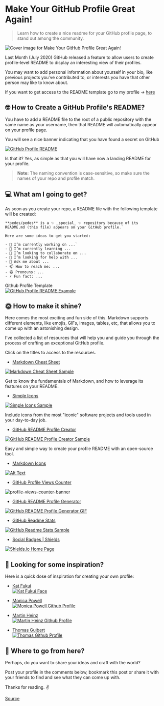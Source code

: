 # Make Your GitHub Profile Great Again!

> Learn how to create a nice readme for your GitHub profile page, to stand out among the community.

![Cover image for Make Your GitHub Profile Great Again!](https://res.cloudinary.com/practicaldev/image/fetch/s--haZRck47--/c_imagga_scale,f_auto,fl_progressive,h_420,q_auto,w_1000/https://dev-to-uploads.s3.amazonaws.com/i/i0ns0bcvrp7ve6myt797.png)

Last Month (July 2020) GitHub released a feature to allow users to create profile-level README to display an interesting view of their profiles.

You may want to add personal information about yourself in your bio, like previous projects you've contributed to, or interests you have that other person may like to know about.

If you want to get access to the README template go to my profile -> [here](https://github.com/pedes)

[](#nerdface-how-to-create-a-github-profiles-readme)🤓 **How to Create a GitHub Profile's README?**
---------------------------------------------------------------------------------------------------

You have to add a README file to the root of a public repository with the same name as your username, then that README will automatically appear on your profile page.

You will see a nice banner indicating that you have found a secret on GitHub

[![GitHub Profile README](https://res.cloudinary.com/practicaldev/image/fetch/s--dI0W4Tpt--/c_limit%2Cf_auto%2Cfl_progressive%2Cq_auto%2Cw_880/https://dev-to-uploads.s3.amazonaws.com/i/lexwdk7gc5rx6srgz6ou.png)](https://res.cloudinary.com/practicaldev/image/fetch/s--dI0W4Tpt--/c_limit%2Cf_auto%2Cfl_progressive%2Cq_auto%2Cw_880/https://dev-to-uploads.s3.amazonaws.com/i/lexwdk7gc5rx6srgz6ou.png)

Is that it? Yes, as simple as that you will have now a landing README for your profile.

> **Note:** The naming convention is case-sensitive, so make sure the names of your repo and profile match.

[](#computer-what-am-i-going-to-get)💻 **What am I going to get?**
------------------------------------------------------------------

As soon as you create your repo, a README file with the following template will be created:  

    **pedes/pedes** is a ✨ _special_ ✨ repository because of its README.md (this file) appears on your GitHub profile.`
    
    Here are some ideas to get you started:
    
    - 🔭 I’m currently working on ...`
    - 🌱 I’m currently learning ...
    - 👯 I’m looking to collaborate on ...
    - 🤔 I’m looking for help with ...
    - 💬 Ask me about ...
    - 📫 How to reach me: ...
    - 😄 Pronouns: ...
    - ⚡ Fun fact: ...
    

Github Profile Template  
[![GitHub Profile README Example](https://res.cloudinary.com/practicaldev/image/fetch/s--KAdEGicI--/c_limit%2Cf_auto%2Cfl_progressive%2Cq_auto%2Cw_880/https://docs.github.com/assets/images/help/repository/profile-with-readme.png)](https://res.cloudinary.com/practicaldev/image/fetch/s--KAdEGicI--/c_limit%2Cf_auto%2Cfl_progressive%2Cq_auto%2Cw_880/https://docs.github.com/assets/images/help/repository/profile-with-readme.png)

[](#sunwithface-how-to-make-it-shine)🌞 **How to make it shine?**
-----------------------------------------------------------------

Here comes the most exciting and fun side of this. Markdown supports different elements, like emojis, GIFs, images, tables, etc, that allows you to come up with an astonishing design.

I've collected a list of resources that will help you and guide you through the process of crafting an exceptional GitHub profile.

Click on the titles to access to the resources.

*   [Markdown Cheat Sheet](https://www.markdownguide.org/cheat-sheet/)

[![Markdown Cheat Sheet Sample](https://res.cloudinary.com/practicaldev/image/fetch/s--0h7zqV__--/c_limit%2Cf_auto%2Cfl_progressive%2Cq_auto%2Cw_880/https://dev-to-uploads.s3.amazonaws.com/i/ivasoqwzyf6xl8kku0ml.png)](https://res.cloudinary.com/practicaldev/image/fetch/s--0h7zqV__--/c_limit%2Cf_auto%2Cfl_progressive%2Cq_auto%2Cw_880/https://dev-to-uploads.s3.amazonaws.com/i/ivasoqwzyf6xl8kku0ml.png)

Get to know the fundamentals of Markdown, and how to leverage its features on your README.

*   [Simple Icons](https://simpleicons.org/)

[![Simple Icons Sample](https://res.cloudinary.com/practicaldev/image/fetch/s--QvpBv6-y--/c_limit%2Cf_auto%2Cfl_progressive%2Cq_auto%2Cw_880/https://dev-to-uploads.s3.amazonaws.com/i/gsk65ee0f2hik7oxsguf.png)](https://res.cloudinary.com/practicaldev/image/fetch/s--QvpBv6-y--/c_limit%2Cf_auto%2Cfl_progressive%2Cq_auto%2Cw_880/https://dev-to-uploads.s3.amazonaws.com/i/gsk65ee0f2hik7oxsguf.png)

Include icons from the most "iconic" software projects and tools used in your day-to-day job.

*   [GitHub README Profile Creator](https://github.com/rajk3770/Github-Profile-Readme-Creator)

[![GitHub README Profile Creator Sample](https://res.cloudinary.com/practicaldev/image/fetch/s--qh_a_nT7--/c_limit%2Cf_auto%2Cfl_progressive%2Cq_auto%2Cw_880/https://raw.githubusercontent.com/rajk3770/Github-Profile-Readme-Creator/master/screenshots/Profile.png)](https://res.cloudinary.com/practicaldev/image/fetch/s--qh_a_nT7--/c_limit%2Cf_auto%2Cfl_progressive%2Cq_auto%2Cw_880/https://raw.githubusercontent.com/rajk3770/Github-Profile-Readme-Creator/master/screenshots/Profile.png)

Easy and simple way to create your profile README with an open-source tool.

*   [Markdown Icons](https://gist.github.com/rxaviers/7360908)

[![Alt Text](https://res.cloudinary.com/practicaldev/image/fetch/s--PkdhBNaP--/c_limit%2Cf_auto%2Cfl_progressive%2Cq_auto%2Cw_880/https://dev-to-uploads.s3.amazonaws.com/i/u6h57wrwu12ew9gp68qb.png)](https://res.cloudinary.com/practicaldev/image/fetch/s--PkdhBNaP--/c_limit%2Cf_auto%2Cfl_progressive%2Cq_auto%2Cw_880/https://dev-to-uploads.s3.amazonaws.com/i/u6h57wrwu12ew9gp68qb.png)

*   [GitHub Profile Views Counter](https://github.com/arturssmirnovs/github-profile-views-counter)

[![profile-views-counter-banner](https://res.cloudinary.com/practicaldev/image/fetch/s--eZmeO8cn--/c_limit%2Cf_auto%2Cfl_progressive%2Cq_auto%2Cw_880/https://raw.githubusercontent.com/arturssmirnovs/github-profile-views-counter/master/banner.png)](https://res.cloudinary.com/practicaldev/image/fetch/s--eZmeO8cn--/c_limit%2Cf_auto%2Cfl_progressive%2Cq_auto%2Cw_880/https://raw.githubusercontent.com/arturssmirnovs/github-profile-views-counter/master/banner.png)

*   [GitHub README Profile Generator](https://github.com/arturssmirnovs/github-profile-readme-generator)

[![GitHub README Profile Generator GIF](https://camo.githubusercontent.com/34607ef851813101484b49c3a391faf3653cd143/68747470733a2f2f617274757273736d69726e6f76732e6769746875622e696f2f6769746875622d70726f66696c652d726561646d652d67656e657261746f722f696d616765732f6769662e6769663f763d313233)](https://camo.githubusercontent.com/34607ef851813101484b49c3a391faf3653cd143/68747470733a2f2f617274757273736d69726e6f76732e6769746875622e696f2f6769746875622d70726f66696c652d726561646d652d67656e657261746f722f696d616765732f6769662e6769663f763d313233)

*   [GitHub Readme Stats](https://github.com/anuraghazra/github-readme-stats)

[![GitHub Readme Stats Sample](https://camo.githubusercontent.com/5bfcb715afe67fc2e0174b0275ed2fe1a5ce1f32/68747470733a2f2f7265732e636c6f7564696e6172792e636f6d2f616e7572616768617a72612f696d6167652f75706c6f61642f76313539353137343533362f6772732d7468656d65735f6c34796e6a612e706e67)](https://camo.githubusercontent.com/5bfcb715afe67fc2e0174b0275ed2fe1a5ce1f32/68747470733a2f2f7265732e636c6f7564696e6172792e636f6d2f616e7572616768617a72612f696d6167652f75706c6f61642f76313539353137343533362f6772732d7468656d65735f6c34796e6a612e706e67)

*   [Social Badges | Shields](https://shields.io/)

[![Shields.io Home Page](https://res.cloudinary.com/practicaldev/image/fetch/s--HC3hggrH--/c_limit%2Cf_auto%2Cfl_progressive%2Cq_auto%2Cw_880/https://dev-to-uploads.s3.amazonaws.com/i/bfx0ni1rzjqb3k819jh6.png)](https://res.cloudinary.com/practicaldev/image/fetch/s--HC3hggrH--/c_limit%2Cf_auto%2Cfl_progressive%2Cq_auto%2Cw_880/https://dev-to-uploads.s3.amazonaws.com/i/bfx0ni1rzjqb3k819jh6.png)

[](#dizzy-looking-for-some-inspiration)💫 **Looking for some inspiration?**
---------------------------------------------------------------------------

Here is a quick dose of inspiration for creating your own profile:

*   [Kat Fukui](https://github.com/katmeister)  
    [![Kat Fukui Face](https://res.cloudinary.com/practicaldev/image/fetch/s--YgnHYjxX--/c_limit%2Cf_auto%2Cfl_progressive%2Cq_auto%2Cw_880/https://res.cloudinary.com/practicaldev/image/fetch/s--M-TxY9Vf--/c_limit%252Cf_auto%252Cfl_progressive%252Cq_auto%252Cw_880/https://dev-to-uploads.s3.amazonaws.com/i/3mholgldn3lloxjmu4r4.jpeg)](https://res.cloudinary.com/practicaldev/image/fetch/s--YgnHYjxX--/c_limit%2Cf_auto%2Cfl_progressive%2Cq_auto%2Cw_880/https://res.cloudinary.com/practicaldev/image/fetch/s--M-TxY9Vf--/c_limit%252Cf_auto%252Cfl_progressive%252Cq_auto%252Cw_880/https://dev-to-uploads.s3.amazonaws.com/i/3mholgldn3lloxjmu4r4.jpeg)
    
*   [Monica Powell](https://www.aboutmonica.com/blog/how-to-create-a-github-profile-readme)  
    [![Monica Powell Github Profile](https://res.cloudinary.com/practicaldev/image/fetch/s--Jzq_Etea--/c_limit%2Cf_auto%2Cfl_progressive%2Cq_66%2Cw_880/https://www.aboutmonica.com/media/monica-github-readme-edit.gif)](https://res.cloudinary.com/practicaldev/image/fetch/s--Jzq_Etea--/c_limit%2Cf_auto%2Cfl_progressive%2Cq_66%2Cw_880/https://www.aboutmonica.com/media/monica-github-readme-edit.gif)
    
*   [Martin Heinz](https://github.com/MartinHeinz)  
    [![Martin Heinz Github Profile](https://res.cloudinary.com/practicaldev/image/fetch/s--Vo_Bsfvs--/c_limit%2Cf_auto%2Cfl_progressive%2Cq_auto%2Cw_880/https://miro.medium.com/max/2426/1%2ANBUfL7eDm8ednodVwWbFDw.png)](https://res.cloudinary.com/practicaldev/image/fetch/s--Vo_Bsfvs--/c_limit%2Cf_auto%2Cfl_progressive%2Cq_auto%2Cw_880/https://miro.medium.com/max/2426/1%2ANBUfL7eDm8ednodVwWbFDw.png)
    
*   [Thomas Guibert](https://github.com/thmsgbrt)  
    [![Thomas Github Profile](https://res.cloudinary.com/practicaldev/image/fetch/s--ZXQ9S8CD--/c_limit%2Cf_auto%2Cfl_progressive%2Cq_auto%2Cw_880/https://miro.medium.com/max/2556/1%2AZggRWyvgxX417fUi7goosQ.png)](https://res.cloudinary.com/practicaldev/image/fetch/s--ZXQ9S8CD--/c_limit%2Cf_auto%2Cfl_progressive%2Cq_auto%2Cw_880/https://miro.medium.com/max/2556/1%2AZggRWyvgxX417fUi7goosQ.png)
    

[](#runner-where-to-go-from-here)🏃 **Where to go from here?**
--------------------------------------------------------------

Perhaps, do you want to share your ideas and craft with the world?

Post your profile in the comments below, bookmark this post or share it with your friends to find and see what they can come up with.

Thanks for reading. ✌️


[Source](https://dev.to/pedes/make-your-github-profile-great-again-oan)